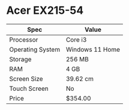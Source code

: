 # Acer EX215-54

| Spec | Value |
|---|---|
| Processor | Core i3 |
| Operating System | Windows 11 Home |
| Storage | 256 MB |
| RAM | 4 GB |
| Screen Size | 39.62 cm |
| Touch Screen | No |
| Price | $354.00 |
